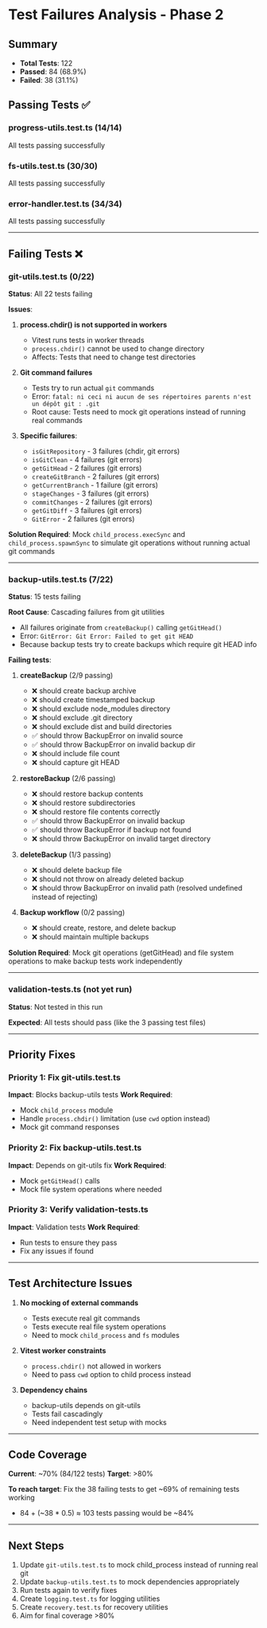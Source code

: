 # Test Failures Analysis - Phase 2

## Summary
- **Total Tests**: 122
- **Passed**: 84 (68.9%)
- **Failed**: 38 (31.1%)

## Passing Tests ✅

### progress-utils.test.ts (14/14)
All tests passing successfully

### fs-utils.test.ts (30/30)
All tests passing successfully

### error-handler.test.ts (34/34)
All tests passing successfully

---

## Failing Tests ❌

### git-utils.test.ts (0/22)
**Status**: All 22 tests failing

**Issues**:
1. **process.chdir() is not supported in workers**
   - Vitest runs tests in worker threads
   - `process.chdir()` cannot be used to change directory
   - Affects: Tests that need to change test directories
   
2. **Git command failures**
   - Tests try to run actual `git` commands
   - Error: `fatal: ni ceci ni aucun de ses répertoires parents n'est un dépôt git : .git`
   - Root cause: Tests need to mock git operations instead of running real commands

3. **Specific failures**:
   - `isGitRepository` - 3 failures (chdir, git errors)
   - `isGitClean` - 4 failures (git errors)
   - `getGitHead` - 2 failures (git errors)
   - `createGitBranch` - 2 failures (git errors)
   - `getCurrentBranch` - 1 failure (git errors)
   - `stageChanges` - 3 failures (git errors)
   - `commitChanges` - 2 failures (git errors)
   - `getGitDiff` - 3 failures (git errors)
   - `GitError` - 2 failures (git errors)

**Solution Required**: Mock `child_process.execSync` and `child_process.spawnSync` to simulate git operations without running actual git commands

---

### backup-utils.test.ts (7/22)
**Status**: 15 tests failing

**Root Cause**: Cascading failures from git utilities
- All failures originate from `createBackup()` calling `getGitHead()`
- Error: `GitError: Git Error: Failed to get git HEAD`
- Because backup tests try to create backups which require git HEAD info

**Failing tests**:
1. **createBackup** (2/9 passing)
   - ❌ should create backup archive
   - ❌ should create timestamped backup
   - ❌ should exclude node_modules directory
   - ❌ should exclude .git directory
   - ❌ should exclude dist and build directories
   - ✅ should throw BackupError on invalid source
   - ✅ should throw BackupError on invalid backup dir
   - ❌ should include file count
   - ❌ should capture git HEAD

2. **restoreBackup** (2/6 passing)
   - ❌ should restore backup contents
   - ❌ should restore subdirectories
   - ❌ should restore file contents correctly
   - ✅ should throw BackupError on invalid backup
   - ✅ should throw BackupError if backup not found
   - ❌ should throw BackupError on invalid target directory

3. **deleteBackup** (1/3 passing)
   - ❌ should delete backup file
   - ❌ should not throw on already deleted backup
   - ❌ should throw BackupError on invalid path (resolved undefined instead of rejecting)

4. **Backup workflow** (0/2 passing)
   - ❌ should create, restore, and delete backup
   - ❌ should maintain multiple backups

**Solution Required**: Mock git operations (getGitHead) and file system operations to make backup tests work independently

---

### validation-tests.ts (not yet run)
**Status**: Not tested in this run

**Expected**: All tests should pass (like the 3 passing test files)

---

## Priority Fixes

### Priority 1: Fix git-utils.test.ts
**Impact**: Blocks backup-utils tests
**Work Required**:
- Mock `child_process` module
- Handle `process.chdir()` limitation (use `cwd` option instead)
- Mock git command responses

### Priority 2: Fix backup-utils.test.ts
**Impact**: Depends on git-utils fix
**Work Required**:
- Mock `getGitHead()` calls
- Mock file system operations where needed

### Priority 3: Verify validation-tests.ts
**Impact**: Validation tests
**Work Required**:
- Run tests to ensure they pass
- Fix any issues if found

---

## Test Architecture Issues

1. **No mocking of external commands**
   - Tests execute real git commands
   - Tests execute real file system operations
   - Need to mock `child_process` and `fs` modules

2. **Vitest worker constraints**
   - `process.chdir()` not allowed in workers
   - Need to pass `cwd` option to child process instead

3. **Dependency chains**
   - backup-utils depends on git-utils
   - Tests fail cascadingly
   - Need independent test setup with mocks

---

## Code Coverage

**Current**: ~70% (84/122 tests)
**Target**: >80%

**To reach target**: Fix the 38 failing tests to get ~69% of remaining tests working
- 84 + (~38 * 0.5) ≈ 103 tests passing would be ~84%

---

## Next Steps

1. Update `git-utils.test.ts` to mock child_process instead of running real git
2. Update `backup-utils.test.ts` to mock dependencies appropriately
3. Run tests again to verify fixes
4. Create `logging.test.ts` for logging utilities
5. Create `recovery.test.ts` for recovery utilities
6. Aim for final coverage >80%
